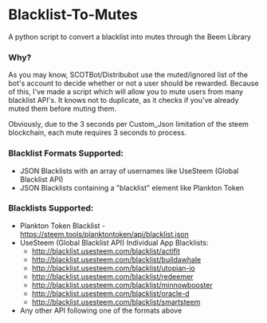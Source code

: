 # Blacklist-To-Mutes
A python script to convert a blacklist into mutes through the Beem Library

### Why?
As you may know, SCOTBot/Distribubot use the muted/ignored list of the bot's account to decide whether or not a user should be rewarded. Because of this, I've made a script which will allow you to mute users from many blacklist API's. It knows not to duplicate, as it checks if you've already muted them before muting them.

Obviously, due to the 3 seconds per Custom_Json limitation of the steem blockchain, each mute requires 3 seconds to process.

### Blacklist Formats Supported:
- JSON Blacklists with an array of usernames like UseSteem (Global Blacklist API)
- JSON Blacklists containing a "blacklist" element like Plankton Token

### Blacklists Supported:
- Plankton Token Blacklist - https://steem.tools/planktontoken/api/blacklist.json
- UseSteem (Global Blacklist API) Individual App Blacklists:
   - http://blacklist.usesteem.com/blacklist/actifit
   - http://blacklist.usesteem.com/blacklist/buildawhale
   - http://blacklist.usesteem.com/blacklist/utopian-io
   - http://blacklist.usesteem.com/blacklist/redeemer
   - http://blacklist.usesteem.com/blacklist/minnowbooster
   - http://blacklist.usesteem.com/blacklist/oracle-d
   - http://blacklist.usesteem.com/blacklist/smartsteem
- Any other API following one of the formats above
